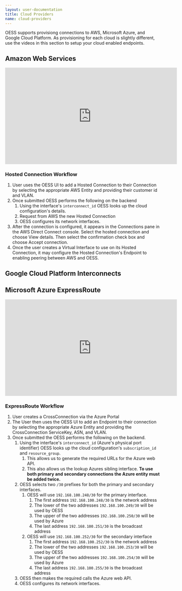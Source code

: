 ```yaml
---
layout: user-documentation
title: Cloud Providers
name: cloud-providers
---
```


OESS supports provisiong connections to AWS, Microsoft Azure, and
Google Cloud Platform. As provisioning for each cloud is slightly
different, use the videos in this section to setup your cloud enabled
endpoints.

## Amazon Web Services

<center>
<iframe width="560" height="315" src="https://www.youtube.com/embed/J-L-JtDdKfE" frameborder="0" allow="accelerometer; autoplay; encrypted-media; gyroscope; picture-in-picture" allowfullscreen></iframe>
</center>

### Hosted Connection Workflow

1. User uses the OESS UI to add a Hosted Connection to their Connection by selecting the appropriate AWS Entity and providing their customer id and VLAN.
2. Once submitted OESS performs the following on the backend
    1. Using the interface's `interconnect_id` OESS looks up the cloud configuration's details.
    2. Request from AWS the new Hosted Connection
    3. OESS configures its network interfaces.
3. After the connection is configured, it appears in the Connections pane in the AWS Direct Connect console. Select the hosted connection and choose View details. Then select the confirmation check box and choose Accept connection.
4. Once the user creates a Virtual Interface to use on its Hosted Connection, it may configure the Hosted Connection's Endpoint to enabling peering between AWS and OESS.

## Google Cloud Platform Interconnects

## Microsoft Azure ExpressRoute

<center>
<iframe width="560" height="315" src="https://www.youtube.com/embed/LAcFWk_OiKY" frameborder="0" allow="accelerometer; autoplay; encrypted-media; gyroscope; picture-in-picture" allowfullscreen></iframe>
</center>

### ExpressRoute Workflow

1. User creates a CrossConnection via the Azure Portal
2. The User then uses the OESS UI to add an Endpoint to their connection by selecting the appropriate Azure Entity and providing the CrossConnection ServiceKey, ASN, and VLAN.
3. Once submitted the OESS performs the following on the backend.
    1. Using the interface's `interconnect_id` (Azure's physical port identifier) OESS looks up the cloud configuration's `subscription_id` and `resource_group`.
        1. This allows us to generate the required URLs for the Azure web API.
        2. This also allows us the lookup Azures sibling interface. **To use both primary and secondary connections the Azure entity must be added twice.**
    2. OESS selects two `/30` prefixes for both the primary and secondary interfaces.
        1. OESS will use `192.168.100.248/30` for the primary interface.
            1. The first address `192.168.100.248/30` is the network address
            2. The lower of the two addresses `192.168.100.249/30` will be used by OESS
            3. The upper of the two addresses `192.168.100.250/30` will be used by Azure
            4. The last address `192.168.100.251/30` is the broadcast address
        2. OESS will use `192.168.100.252/30` for the secondary interface
            1. The first address `192.168.100.252/30` is the network address
            2. The lower of the two addresses `192.168.100.253/30` will be used by OESS
            3. The upper of the two addresses `192.168.100.254/30` will be used by Azure
            4. The last address `192.168.100.255/30` is the broadcast address
    3. OESS then makes the required calls the Azure web API.
    4. OESS configures its network interfaces.
